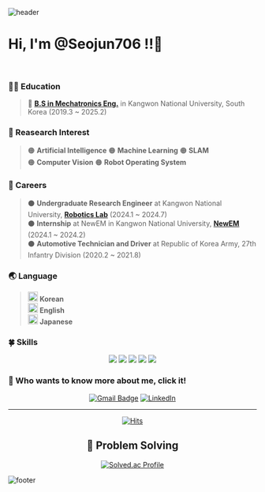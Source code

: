 ![header](https://capsule-render.vercel.app/api?type=waving&&color=gradient&height=80&section=header&fontSize=90)  

**Hi, I'm @Seojun706 !!👋**
====
<br />

### 👨‍🎓 **Education**
>  🔵 [**B.S in Mechatronics Eng.**](https://me.kangwon.ac.kr/mecha/index.do) in Kangwon National University, South Korea (2019.3 ~ 2025.2)  
<!--  🔵 **M.S in ??**,  South Korea (2025.3 ~ ) -->  


### :orange_book: Reasearch Interest  
> 🟠 **Artificial Intelligence**
> 🟠 **Machine Learning**
> 🟠 **SLAM**  
> 🟠 **Computer Vision**
> 🟠 **Robot Operating System**


### 🚀 Careers
> ⚫ **Undergraduate Research Engineer** at Kangwon National University, [**Robotics Lab**](https://robotics.hyundai.com/en/) (2024.1 ~ 2024.7)  
> ⚫ **Internship** at NewEM in Kangwon National University, [**NewEM**](http://www.newemkorea.com/) (2024.1 ~ 2024.2)  
> ⚫ **Automotive Technician and Driver** at Republic of Korea Army, 27th Infantry Division (2020.2 ~ 2021.8)

  
### 🌏 **Language**
> <img src="https://upload.wikimedia.org/wikipedia/commons/0/09/Flag_of_South_Korea.svg" alt="South Korea Flag" width="20"/> **Korean**  
> <img src="https://upload.wikimedia.org/wikipedia/en/a/ae/Flag_of_the_United_Kingdom.svg" alt="United Kingdom Flag" width="20"/> **English**  
> <img src="https://upload.wikimedia.org/wikipedia/en/9/9e/Flag_of_Japan.svg" alt="Japan Flag" width="20"/> **Japanese**

  
### :four_leaf_clover: Skills
<div align = center >
<img src="https://img.shields.io/badge/Python-3776AB?style=flat&logo=python&logoColor=white"/>
<img src="https://img.shields.io/badge/Pytorch-EE4C2C?style=flat&logo=pytorch&logoColor=white"/>
<img src="https://img.shields.io/badge/OpenCV-5C3EE8?style=flat&logo=opencv&logoColor=white"/>
<img src="https://img.shields.io/badge/C++-00599C?style=flat&logo=cplusplus&logoColor=white"/>
<img src="https://img.shields.io/badge/ROS noetic & humble-22314E?style=flat&logo=ros&logoColor=white"/>
</div>


### 👀 Who wants to know more about me, click it!

<div align=center>
  
<!--[![CV](http://img.shields.io/badge/-CV-black?style=flat-square&logo=github&link=https://davinci-ai.tistory.com/)]()-->
[![Gmail Badge](https://img.shields.io/badge/Gmail-d14836?style=flat-square&logo=Gmail&logoColor=white&link=mailto:aaron0706@naver.com)](mailto:aaron0706@naver.com)
[![LinkedIn](https://img.shields.io/badge/-LinkedIn-0077b5?style=round-square&logo=linkedin&logoColor=white&link=https://www.linkedin.com/in/seojun-yoon-992b04294/)](https://www.linkedin.com/in/seojun-yoon-992b04294/)
<!--[![Youtube Badge](https://img.shields.io/badge/Youtube-ff0000?style=flat-square&logo=youtube&link=https://www.youtube.com/c/kyleschool)](https://www.youtube.com/@tyoung96)-->
<!--[![Tech Blog Badge](http://img.shields.io/badge/-Tech%20blog-black?style=flat-square&logo=github&link=https://davinci-ai.tistory.com/)](https://taeyoung96.github.io/)-->

</div>

---

<div align=center>

[![Hits](https://hits.seeyoufarm.com/api/count/incr/badge.svg?url=https%3A%2F%2Fgithub.com%2FSeojun706&count_bg=%233DC88E&title_bg=%23555555&icon=&icon_color=%23E7E7E7&title=hits&edge_flat=false)](https://hits.seeyoufarm.com)  

</div>

<!--
<div align=center>
  
[![Seojun706's GitHub stats](https://github-readme-stats-git-masterrstaa-rickstaa.vercel.app/api?username=Seojun706&count_private=true)](https://github.com/anuraghazra/github-readme-stats)
  
</div>
-->

<div align =center>
  
## :muscle: Problem Solving 
  
[![Solved.ac Profile](http://mazassumnida.wtf/api/generate_badge?boj=aaron0706)](https://solved.ac/aaron0706)<br/>
</div>

![footer](https://capsule-render.vercel.app/api?type=waving&&color=gradient&height=80&section=footer&fontSize=90)
 

